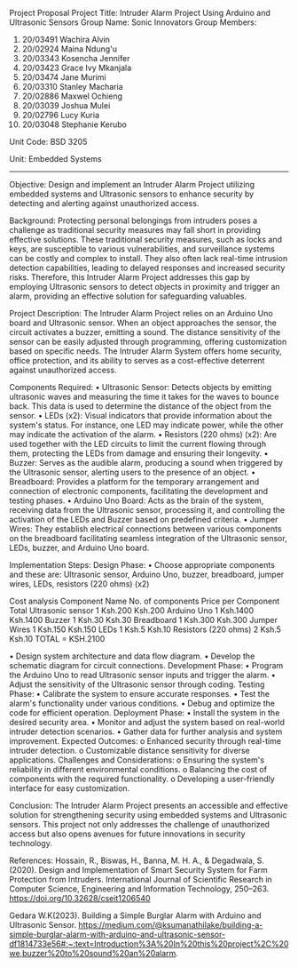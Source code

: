 Project Proposal
Project Title: Intruder Alarm Project Using Arduino and Ultrasonic Sensors
Group Name: Sonic Innovators
Group Members: 
1.	20/03491 Wachira Alvin			
2.	20/02924 Maina Ndung'u	
3.	20/03343 Kosencha Jennifer				
4.	20/03423 Grace Ivy Mkanjala
5.	20/03474 Jane Murimi		
6.	20/03310 Stanley Macharia
7.	20/02886 Maxwel Ochieng
8.	20/03039 Joshua Mulei
9.	20/02796 Lucy Kuria
10.	20/03048 Stephanie Kerubo
    
Unit Code: BSD 3205

Unit: Embedded Systems
________________________________________
Objective:
Design and implement an Intruder Alarm Project utilizing embedded systems and Ultrasonic sensors to enhance security by detecting and alerting against unauthorized access.



Background: 
Protecting personal belongings from intruders poses a challenge as traditional security measures may fall short in providing effective solutions. These traditional security measures, such as locks and keys, are susceptible to various vulnerabilities, and surveillance systems can be costly and complex to install. They also often lack real-time intrusion detection capabilities, leading to delayed responses and increased security risks. 
Therefore, this Intruder Alarm Project addresses this gap by employing Ultrasonic sensors to detect objects in proximity and trigger an alarm, providing an effective solution for safeguarding valuables.



Project Description: 
The Intruder Alarm Project relies on an Arduino Uno board and Ultrasonic sensor. When an object approaches the sensor, the circuit activates a buzzer, emitting a sound. The distance sensitivity of the sensor can be easily adjusted through programming, offering customization based on specific needs.
The Intruder Alarm System offers home security, office protection, and its ability to serves as a cost-effective deterrent against unauthorized access.




Components Required:
•	Ultrasonic Sensor: Detects objects by emitting ultrasonic waves and measuring the time it takes for the waves to bounce back. This data is used to determine the distance of the object from the sensor.
•	LEDs (x2): Visual indicators that provide information about the system's status. For instance, one LED may indicate power, while the other may indicate the activation of the alarm.
•	Resistors (220 ohms) (x2): Are used together with the LED circuits to limit the current flowing through them, protecting the LEDs from damage and ensuring their longevity.
•	Buzzer: Serves as the audible alarm, producing a sound when triggered by the Ultrasonic sensor, alerting users to the presence of an object.
•	Breadboard: Provides a platform for the temporary arrangement and connection of electronic components, facilitating the development and testing phases.
•	Arduino Uno Board: Acts as the brain of the system, receiving data from the Ultrasonic sensor, processing it, and controlling the activation of the LEDs and Buzzer based on predefined criteria.
•	Jumper Wires: They establish electrical connections between various components on the breadboard facilitating seamless integration of the Ultrasonic sensor, LEDs, buzzer, and Arduino Uno board.


Implementation Steps:
Design Phase:
•	Choose appropriate components and these are: Ultrasonic sensor, Arduino Uno, buzzer, breadboard, jumper wires, LEDs, resistors (220 ohms) (x2)



Cost analysis
Component Name	No. of components	Price per Component	Total
Ultrasonic sensor	1	Ksh.200	Ksh.200
 Arduino Uno	1	Ksh.1400	Ksh.1400
Buzzer	1	Ksh.30	Ksh.30
Breadboard	1	Ksh.300	Ksh.300
Jumper Wires	1	Ksh.150	Ksh.150
LEDs	1	Ksh.5	Ksh.10
Resistors (220 ohms) 	2	Ksh.5	Ksh.10
TOTAL = KSH.2100



•	Design system architecture and data flow diagram.
•	Develop the schematic diagram for circuit connections.
Development Phase:
•	Program the Arduino Uno to read Ultrasonic sensor inputs and trigger the alarm.
•	Adjust the sensitivity of the Ultrasonic sensor through coding.
Testing Phase:
•	Calibrate the system to ensure accurate responses.
•	Test the alarm's functionality under various conditions.
•	Debug and optimize the code for efficient operation.
Deployment Phase:
•	Install the system in the desired security area.
•	Monitor and adjust the system based on real-world intruder detection scenarios.
•	Gather data for further analysis and system improvement.
Expected Outcomes:
o	Enhanced security through real-time intruder detection.
o	Customizable distance sensitivity for diverse applications.
Challenges and Considerations:
o	Ensuring the system's reliability in different environmental conditions.
o	Balancing the cost of components with the required functionality.
o	Developing a user-friendly interface for easy customization.


Conclusion: 
The Intruder Alarm Project presents an accessible and effective solution for strengthening security using embedded systems and Ultrasonic sensors. This project not only addresses the challenge of unauthorized access but also opens avenues for future innovations in security technology.



References:
Hossain, R., Biswas, H., Banna, M. H. A., & Degadwala, S. (2020). Design and Implementation of Smart Security System for Farm Protection from Intruders. International Journal of Scientific Research in Computer Science, Engineering and Information Technology, 250–263. https://doi.org/10.32628/cseit1206540

Gedara W.K(2023). Building a Simple Burglar Alarm with Arduino and Ultrasonic Sensor. https://medium.com/@ksumanathilake/building-a-simple-burglar-alarm-with-arduino-and-ultrasonic-sensor-df1814733e56#:~:text=Introduction%3A%20In%20this%20project%2C%20we,buzzer%20to%20sound%20an%20alarm.

